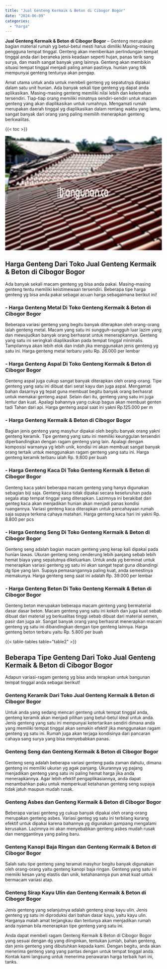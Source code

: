 ```yaml
---
title: "Jual Genteng Kermaik & Beton di Cibogor Bogor"
date: "2024-06-09"
categories: 
  - "harga"
---
```


**Jual Genteng Kermaik & Beton di Cibogor Bogor** – Genteng merupakan bagian material rumah yg betul-betul mesti harus dimiliki Masing-masing pengguna tempat tinggal. Genteng akan memberikan perlindungan tempat tinggal anda dari beraneka jenis keadaan seperti hujan, panas terik sang surya, dan masih sangat banyak yang lainnya. Genteng akan membikin situasi tempat tinggal menjadi paling aman pastinya. hunian yang tdk mempunyai genteng tentunya akan pengap.

Amat utama untuk anda untuk membeli genteng yg sepatutnya dipakai dalam satu unit hunian. Ada banyak sekali tipe genteng yg dapat anda aplikasikan. Masing-masing genteng memiliki nilai lebih dan kelemahan tersendiri. Tiap-tiap orang memiliki minatnya sendiri-sendiri untuk macam genteng yang akan diaplikasikan untuk rumahnya. Mengamati rumah merupakan daerah tinggal yg diaplikasikan dalam rentang waktu yang lama, sangat banyak dari orang yang paling memilih menerapkan genteng berkwalitas.

{{< toc >}}

![Jual Genteng Kermaik & Beton di Cibogor Bogor](/images/genteng-minimalis-murah09.png)

## Harga Genteng Dari Toko Jual Genteng Kermaik & Beton di Cibogor Bogor

Ada banyak sekali macam genteng yg bisa anda pakai. Masing-masing genteng tentu memiliki keistimewaan tersendiri. Beberapa tipe harga genteng yg bisa anda pakai sebagai acuan harga sebagaimana berikut ini!

### \- Harga Genteng Metal Di Toko Genteng Kermaik & Beton di Cibogor Bogor

Beberapa variasi genteng yang begitu banyak diterapkan oleh orang-orang ialah genteng metal. Macam yang satu ini sungguh-sungguh luar lazim yang dan mewujudkan banyak orang berhasrat untuk menerapkannya. Genteng yang satu ini seringkali diaplikasikan pada tempat tinggal minimalis. Tampilannya akan lebih elok dan indah jika menggunakan jenis genteng yg satu ini. Harga genteng metal terbaru yaitu Rp. 26.000 per lembar

### \- Harga Genteng Aspal Di Toko Genteng Kermaik & Beton di Cibogor Bogor

Genteng aspal juga cukup sangat banyak diterapkan oleh orang-orang. Tipe genteng yang satu ini dibuat dari serat kayu dan juga aspal. Mengamati bahan dasarnya yg tepat guna membuat begitu banyak orang berhasrat untuk memakai genteng aspal. Selain dari itu, genteng yang satu ini juga lentur dan kuat. Apalagi bahannya yang cukup bagus akan membuat genten tadi Tahan dari api. Harga genteng aspal saat ini yakni Rp.125.000 per m

### \- Harga Genteng Kermaik & Beton di Cibogor Bogor

Bagian jenis genteng yang masyhur dipakai oleh begitu banyak orang yakni genteng keramik. Tipe genteng yang satu ini memiliki keunggulan tersendiri diperbandingkan dengan ragam genteng yang lain. Apalagi dengan komposisi warnanya yg lebih unik, kondisi ini akan membuat sangat banyak orang tertaik untuk menggunakan ragam genteng yang satu ini. Harga genteng keramik terbaru ialah Rp. 9.800 per buah

### \- Harga Genteng Kaca Di Toko Genteng Kermaik & Beton di Cibogor Bogor

Genteng kaca yakni beberapa macam genteng yang hanya digunakan sebagian biji saja. Genteng kaca tidak dipakai secara keseluruhan pada segala atap tempat tinggal yang diterapkan. Lazimnya ini berakibat dari genteg kaca akan menjadikan hunian akan menjadi panas kondisi ruangannya. Variasi genteng kaca diterapkan untuk pencahayaan rumah saja supaya terkena cahaya matahari. Harga genteng kaca hari ini yakni Rp. 8.800 per pcs

### \- Harga Genteng Seng Di Toko Genteng Kermaik & Beton di Cibogor Bogor

Genteng seng adalah bagian macam genteng yang kerap kali dipakai pada hunian lawas. Ukuran genteng seng cenderung lebih panjang sebab lebih hemat biaya yang sepatutnya dikeluarkan. Untuk anda yg berminat untuk menerapkan variasi genteng yg satu ini akan sangat tepat guna dibandingi dg tipe yang lain. Supaya pemasangannya paling kuat, anda semestinya memakunya. Harga genteng seng saat ini adalah Rp. 39.000 per lembar

### \- Harga Genteng Beton Di Toko Genteng Kermaik & Beton di Cibogor Bogor

Genteng beton merupakan beberapa macam genteng yang bermaterial dasar dasar beton. Macam genteng yang satu ini kokoh dan juga kuat sebab dibuat dari material yg berkualitas tinggi sebab dibuat dari material semen, pasir dan juga air. Sangat banyak orang yang berhasrat menerapkan macam genteng yg satu ini dibandingkan dengan tipe genteng lainnya. Harga genteng beton terbaru yaitu Rp. 5.800 per buah

{{< table-tables table="table2" >}}

## Beberapa Tipe Genteng Dari Toko Jual Genteng Kermaik & Beton di Cibogor Bogor

Adapun variasi-ragam genteng yg bisa anda terapkan untuk bangunan tempat tinggal anda sebagai berikut!

### Genteng Keramik Dari Toko Jual Genteng Kermaik & Beton di Cibogor Bogor

Untuk anda yang sedang mencari genteng untuk tempat tinggal anda, genteng keramik akan menjadi pilihan yang betul-betul ideal untuk anda. Jenis genteng yang satu ini mempunyai ketertarikan sendiri dimana anda yang memiliki tempat tinggal akan semakin efektif jika menggunakan ragam genteng yg satu ini. Rumah juga akan terjaga kondisinya dari pancaran cahaya sang surya yang bisa menyebabkan panas.

### Genteng Seng dan Genteng Kermaik & Beton di Cibogor Bogor

Genteng seng adalah beberapa variasi genteng pada zaman dahulu, dimana genteng ini memiliki ukuran yg agak panjang. Ukurannya yg pajang menjadikan genteng yang satu ini paling hemat harga jika anda menerapkannya. Agar lebih efektif pengaplikasiannya, anda dapat menambahkan paku untuk memperkuat ketahanan genteng seng supaya tidak jatuh maupun mudah rusak.

### Genteng Asbes dan Genteng Kermaik & Beton di Cibogor Bogor

Beberapa variasi genteng yg cukup banyak dipakai oleh orang-orang merupakan genteng asbes. Variasi genteg yg satu ini terbilang kurang efektif untuk dipakai karena bahannya yg digunakan gampang mengalami kerusakan. Lazimnya ini akan menyebabkan genteng asbes mudah rusak dan menggantinya yang paling baru.

### Genteng Kanopi Baja Ringan dan Genteng Kermaik & Beton di Cibogor Bogor

Salah satu tipe genteng yang teramat masyhur begitu banyak digunakan oleh orang-orang yaitu genteng kanopi baja ringan. Genteng yang satu ini memiiki kesan yang elastis dan unik, ketahanannya pun amat kuat untuk bermacam variasi atap.

### Genteng Sirap Kayu Ulin dan Genteng Kermaik & Beton di Cibogor Bogor

Jenis genteng yang selanjutnya adalah genteng sirap kayu ulin. Jenis genteng yg satu ini diproduksi dari bahan dasar kayu, yaitu kayu ulin. Harganya malah amat terjangkau dan tentunya akan menjadikan rumah anda nyaman bila menerapkan tipe genteng yang satu ini.

Anda dapat membeli ragam Genteng Kermaik & Beton di Cibogor Bogor yang sesuai dengan dg yang diinginkan, tentukan jumlah, bahan genteng, dan jenis genteng yang dibutuhkan kepada kami. Dengan begitu, anda akan menerima genteng yang yang pantas dengan untuk tempat tinggal anda. Kontak kami langsung untuk menerima penawaran harga terbaik hari ini, tanks.
